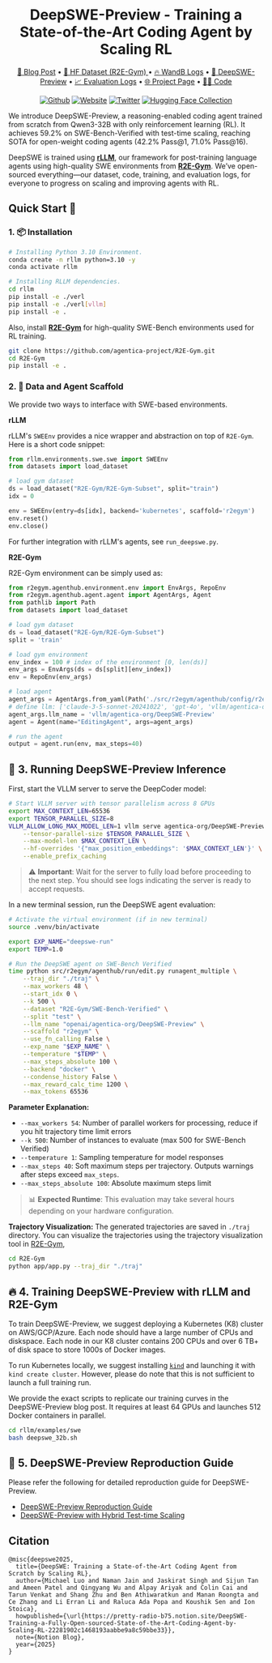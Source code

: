 <h1 align="center"> DeepSWE-Preview - Training a State-of-the-Art Coding Agent by Scaling RL </h1>

<!-- paper . data and models . project page -->
<p align="center">
<a href="https://pretty-radio-b75.notion.site/DeepSWE-Training-a-Fully-Open-sourced-State-of-the-Art[…]-by-Scaling-RL-22281902c1468193aabbe9a8c59bbe33?pvs=73">📃 Blog Post</a>
•
<a href="https://huggingface.co/datasets/R2E-Gym/R2E-Gym-Subset" > 🤗 HF Dataset (R2E-Gym) </a>
•
<!-- project page -->
<a href="https://wandb.ai/mluo/deepswe" >🔥 WandB Logs</a>
•
<a href="https://huggingface.co/agentica-org/DeepSWE-Preview" > 🤗 DeepSWE-Preview</a>
•
<a href="https://drive.google.com/file/d/10LIwpJeaFuiX6Y-qEG2a4a335PEuQJeS/view?usp=sharing" > 📈 Evaluation Logs</a>
•
<a href="https://agentica-project.com/" > 🌐 Project Page</a>
•
<a href="https://github.com/agentica-project/rllm" > 🧑‍💻 Code</a>
</p>

<div align="center">

[![Github](https://img.shields.io/badge/RLLM-000000?style=for-the-badge&logo=github&logoColor=000&logoColor=white)](https://github.com/agentica-project/rllm)
[![Website](https://img.shields.io/badge/Site-%23000000.svg?style=for-the-badge&logo=semanticweb&logoColor=white)](https://www.agentica-project.com) 
[![Twitter](https://img.shields.io/badge/Agentica-white?style=for-the-badge&logo=X&logoColor=000&color=000&labelColor=white)](https://x.com/Agentica_)
[![Hugging Face Collection](https://img.shields.io/badge/Agentica-fcd022?style=for-the-badge&logo=huggingface&logoColor=000&labelColor)](https://huggingface.co/agentica-org)

</div>

We introduce DeepSWE-Preview, a reasoning-enabled coding agent trained from scratch from Qwen3-32B with only reinforcement learning (RL). It achieves 59.2% on SWE-Bench-Verified with test-time scaling, reaching SOTA for open-weight coding agents (42.2% Pass@1, 71.0% Pass@16).

DeepSWE is trained using [**rLLM**](https://github.com/agentica-project/rllm), our framework for post-training language agents using high-quality SWE environments from [**R2E-Gym**](https://github.com/R2E-Gym/R2E-Gym). We’ve open-sourced everything—our dataset, code, training, and evaluation logs, for everyone to progress on scaling and improving agents with RL.

## Quick Start 🎯

### 1. 📦 Installation
```bash
# Installing Python 3.10 Environment.
conda create -n rllm python=3.10 -y
conda activate rllm

# Installing RLLM dependencies.
cd rllm
pip install -e ./verl
pip install -e ./verl[vllm]
pip install -e .
```

Also, install [**R2E-Gym**](https://github.com/R2E-Gym/R2E-Gym) for high-quality SWE-Bench environments used for RL training.
```bash
git clone https://github.com/agentica-project/R2E-Gym.git
cd R2E-Gym
pip install -e .
```


### 2. 🤗 Data and Agent Scaffold

We provide two ways to interface with SWE-based environments.

**rLLM**

rLLM's `SWEEnv` provides a nice wrapper and abstraction on top of `R2E-Gym`. Here is a short code snippet:
```python
from rllm.environments.swe.swe import SWEEnv
from datasets import load_dataset

# load gym dataset
ds = load_dataset("R2E-Gym/R2E-Gym-Subset", split="train")
idx = 0

env = SWEEnv(entry=ds[idx], backend='kubernetes', scaffold='r2egym')
env.reset()
env.close()
```

For further integration with rLLM's agents, see `run_deepswe.py`.

**R2E-Gym**

R2E-Gym environment can be simply used as:
```python
from r2egym.agenthub.environment.env import EnvArgs, RepoEnv
from r2egym.agenthub.agent.agent import AgentArgs, Agent
from pathlib import Path
from datasets import load_dataset

# load gym dataset
ds = load_dataset("R2E-Gym/R2E-Gym-Subset")
split = 'train'

# load gym environment
env_index = 100 # index of the environment [0, len(ds)]
env_args = EnvArgs(ds = ds[split][env_index])
env = RepoEnv(env_args)

# load agent
agent_args = AgentArgs.from_yaml(Path('./src/r2egym/agenthub/config/r2egym/edit_non_fn_calling.yaml'))
# define llm: ['claude-3-5-sonnet-20241022', 'gpt-4o', 'vllm/agentica-org/DeepSWE-Preview']
agent_args.llm_name = 'vllm/agentica-org/DeepSWE-Preview'
agent = Agent(name="EditingAgent", args=agent_args)

# run the agent
output = agent.run(env, max_steps=40)
```

## 🤖 3. Running DeepSWE-Preview Inference

First, start the VLLM server to serve the DeepCoder model:

```bash
# Start VLLM server with tensor parallelism across 8 GPUs
export MAX_CONTEXT_LEN=65536
export TENSOR_PARALLEL_SIZE=8
VLLM_ALLOW_LONG_MAX_MODEL_LEN=1 vllm serve agentica-org/DeepSWE-Preview \
    --tensor-parallel-size $TENSOR_PARALLEL_SIZE \
    --max-model-len $MAX_CONTEXT_LEN \
    --hf-overrides '{"max_position_embeddings": '$MAX_CONTEXT_LEN'}' \
    --enable_prefix_caching
```

> ⚠️ **Important**: Wait for the server to fully load before proceeding to the next step. You should see logs indicating the server is ready to accept requests.


In a new terminal session, run the DeepSWE agent evaluation:

```bash
# Activate the virtual environment (if in new terminal)
source .venv/bin/activate

export EXP_NAME="deepswe-run"
export TEMP=1.0

# Run the DeepSWE agent on SWE-Bench Verified
time python src/r2egym/agenthub/run/edit.py runagent_multiple \
    --traj_dir "./traj" \
    --max_workers 48 \
    --start_idx 0 \
    --k 500 \
    --dataset "R2E-Gym/SWE-Bench-Verified" \
    --split "test" \
    --llm_name "openai/agentica-org/DeepSWE-Preview" \
    --scaffold "r2egym" \
    --use_fn_calling False \
    --exp_name "$EXP_NAME" \
    --temperature "$TEMP" \
    --max_steps_absolute 100 \
    --backend "docker" \
    --condense_history False \
    --max_reward_calc_time 1200 \
    --max_tokens 65536
```

**Parameter Explanation:**
- `--max_workers 54`: Number of parallel workers for processing, reduce if you hit trajectory time limit errors
- `--k 500`: Number of instances to evaluate (max 500 for SWE-Bench Verified)
- `--temperature 1`: Sampling temperature for model responses
- `--max_steps 40`: Soft maximum steps per trajectory. Outputs warnings after steps exceed `max_steps`.
- `--max_steps_absolute 100`: Absolute maximum steps limit

> 📊 **Expected Runtime**: This evaluation may take several hours depending on your hardware configuration.

**Trajectory Visualization:** 
The generated trajectories are saved in `./traj` directory. You can visualize the trajectories using the trajectory visualization tool in [R2E-Gym](https://github.com/R2E-Gym/R2E-Gym),
```bash
cd R2E-Gym
python app/app.py --traj_dir "./traj"
```

## 🔥 4. Training DeepSWE-Preview with rLLM and R2E-Gym

To train DeepSWE-Preview, we suggest deploying a Kubernetes (K8) cluster on AWS/GCP/Azure. Each node should have a large number of CPUs and diskspace. Each node in our K8 cluster contains 200 CPUs and over 6 TB+ of disk space to store 1000s of Docker images.

To run Kubernetes locally, we suggest installing [`kind`](https://kind.sigs.k8s.io/) and launching it with `kind create cluster`. However, please do note that this is not sufficient to launch a full training run.

We provide the exact scripts to replicate our training curves in the DeepSWE-Preview blog post. It requires at least 64 GPUs and launches 512 Docker containers in parallel.
```bash
cd rllm/examples/swe
bash deepswe_32b.sh
```

## 🔬 5. DeepSWE-Preview Reproduction Guide

Please refer the following for detailed reproduction guide for DeepSWE-Preview.
* [DeepSWE-Preview Reproduction Guide](https://github.com/agentica-project/R2E-Gym/blob/master/reproduction/DEEPSWE_REPRODUCTION.MD)
* [DeepSWE-Preview with Hybrid Test-time Scaling](https://github.com/agentica-project/R2E-Gym/blob/master/reproduction/DEEPSWE_TTS_REPRODUCTION.MD)

## Citation

```
@misc{deepswe2025,
  title={DeepSWE: Training a State-of-the-Art Coding Agent from Scratch by Scaling RL},
  author={Michael Luo and Naman Jain and Jaskirat Singh and Sijun Tan and Ameen Patel and Qingyang Wu and Alpay Ariyak and Colin Cai and Tarun Venkat and Shang Zhu and Ben Athiwaratkun and Manan Roongta and Ce Zhang and Li Erran Li and Raluca Ada Popa and Koushik Sen and Ion Stoica},
  howpublished={\url{https://pretty-radio-b75.notion.site/DeepSWE-Training-a-Fully-Open-sourced-State-of-the-Art-Coding-Agent-by-Scaling-RL-22281902c1468193aabbe9a8c59bbe33}},
  note={Notion Blog},
  year={2025}
}
```
